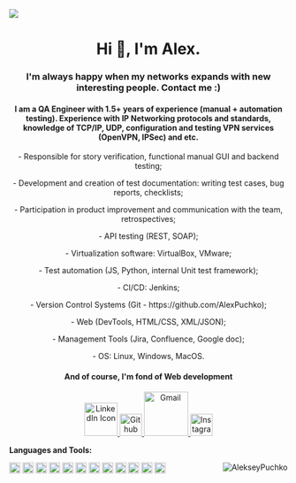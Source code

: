 <head><link rel="stylesheet" href="https://cdnjs.cloudflare.com/ajax/libs/font-awesome/4.7.0/css/font-awesome.min.css"></head>
<img src="/content/head-1.jfif">
<h1 align="center">Hi 👋, I'm Alex. </h1>
<h3 align="center"> I'm always happy when my networks expands with new interesting people. Contact me :)</h3>
<h4 align="center"> I am a QA Engineer with 1.5+ years of experience (manual + automation testing). Experience with IP Networking protocols and standards, knowledge of TCP/IP, UDP, configuration and testing VPN services (OpenVPN, IPSec) and etc.</h4>
<p align = "center"> - Responsible for story verification, functional manual GUI and backend testing;</p>
<p align = "center"> - Development and creation of test documentation: writing test cases, bug reports, checklists;</p>
<p align = "center"> - Participation in product improvement and communication with the team, retrospectives;</p>
<p align = "center"> - API testing (REST, SOAP);</p>
<p align = "center"> - Virtualization software: VirtualBox, VMware;</p>
<p align = "center"> - Test automation (JS, Python, internal Unit test framework);</p>
<p align = "center"> - CI/CD: Jenkins;</p>
<p align = "center"> - Version Control Systems (Git - https://github.com/AlexPuchko);</p>
<p align = "center"> - Web (DevTools, HTML/CSS, XML/JSON);</p>
<p align = "center"> - Management Tools (Jira, Confluence, Google doc);</p>
<p align = "center"> - OS: Linux, Windows, MacOS.</p>
<h4 align="center"> And of course, I'm fond of Web development</h4>
<p align = "center"> 
  <a href = "https://www.linkedin.com/in/alex-puchko/">
    <img src="/content/3.png" alt = "LinkedIn Icon" width=60px>
  </a>
  <a href = "https://github.com/AlexPuchko">
    <img src="/content/2.png" alt = "Github Icon" width=40px>
  </a>
    <a href="mailto:aliakseipuchko@gmail.com">
   <img src="/content/1.jpeg" alt="Gmail" width=80px/>
  </a>
   </a>
    <a href="https://www.instagram.com/alex_puchko/">
   <img src="/content/4.png" alt="Instagram" width=40px/>
  </a>
</p>


**Languages and Tools:**  

<code><img height="20" src="https://cdn.jsdelivr.net/npm/simple-icons@3.12.2/icons/html5.svg"></code>
<code><img height="20" src="https://cdn.jsdelivr.net/npm/simple-icons@3.12.2/icons/css3.svg"></code>
<code><img height="20" src="https://cdn.jsdelivr.net/npm/simple-icons@3.12.2/icons/javascript.svg"></code>
<code><img height="20" src="https://cdn.jsdelivr.net/npm/simple-icons@3.12.2/icons/python.svg"></code>
<code><img height="20" src="https://cdn.jsdelivr.net/npm/simple-icons@3.12.2/icons/jenkins.svg"></code>
<img align="right"  src="https://github-readme-stats.vercel.app/api?username=AlekseyPuchko&count_private=true&show_icons=true" alt="AlekseyPuchko" />
<code><img height="20" src="https://cdn.jsdelivr.net/npm/simple-icons@3.12.2/icons/postman.svg"></code>
<code><img height="20" src="https://cdn.jsdelivr.net/npm/simple-icons@3.12.2/icons/jira.svg"></code>
<code><img height="20" src="https://cdn.jsdelivr.net/npm/simple-icons@3.12.2/icons/virtualbox.svg"></code>
<code><img height="20" src="https://cdn.jsdelivr.net/npm/simple-icons@3.12.2/icons/bootstrap.svg"></code>
<code><img height="20" src="https://cdn.jsdelivr.net/npm/simple-icons@3.12.2/icons/git.svg"></code>
<code><img height="20" src="https://cdn.jsdelivr.net/npm/simple-icons@3.12.2/icons/mysql.svg"></code>
<code><img height="20" src="https://cdn.jsdelivr.net/npm/simple-icons@3.12.2/icons/linux.svg"></code>

<!--
**AlekseyPuchko/AlekseyPuchko** is a ✨ _special_ ✨ repository because its `README.md` (this file) appears on your GitHub profile.


